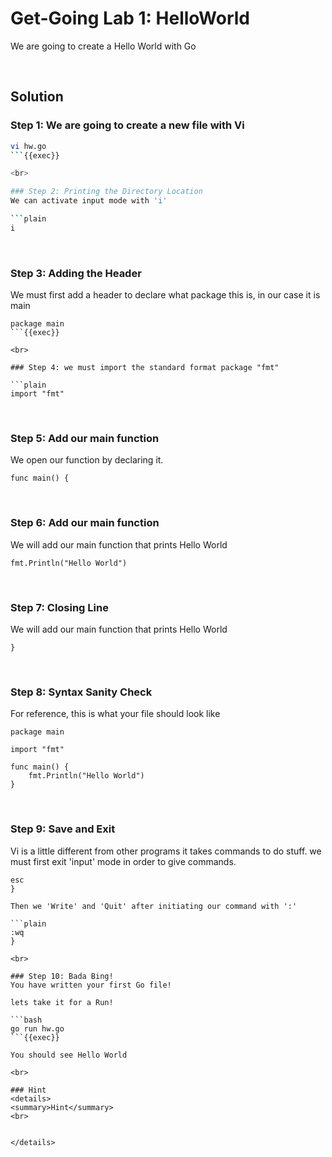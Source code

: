 
# Get-Going Lab 1: HelloWorld
We are going to create a Hello World with Go

<br>

## Solution

### Step 1: We are going to create a new file with Vi

```bash
vi hw.go
```{{exec}}

<br>

### Step 2: Printing the Directory Location
We can activate input mode with 'i'

```plain
i
```

<br>

### Step 3: Adding the Header
We must first add a header to declare what package this is, in our case it is main

```plain
package main
```{{exec}}

<br>

### Step 4: we must import the standard format package "fmt"

```plain
import "fmt"
```

<br>

### Step 5: Add our main function
We open our function by declaring it.

```plain
func main() {
```

<br>

### Step 6: Add our main function
We will add our main function that prints Hello World

```plain
fmt.Println("Hello World")
```

<br>

### Step 7: Closing Line
We will add our main function that prints Hello World

```plain
}
```

<br>

### Step 8: Syntax Sanity Check
For reference, this is what your file should look like

```plain
package main

import "fmt"

func main() {
    fmt.Println("Hello World")
}
```

<br>

### Step 9: Save and Exit
Vi is a little different from other programs it takes commands to do stuff. we must first exit 'input' mode in order to give commands.

```plain
esc
}

Then we 'Write' and 'Quit' after initiating our command with ':'

```plain
:wq
}

<br>

### Step 10: Bada Bing!
You have written your first Go file!

lets take it for a Run!

```bash
go run hw.go
```{{exec}}

You should see Hello World

<br>

### Hint
<details>
<summary>Hint</summary>
<br>


</details>